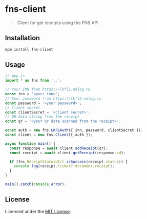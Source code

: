 # fns-client

> Client for get receipts using the FNS API.

## Installation

```bash
npm install fns-client
```

## Usage

```js
// App.js
import * as fns from '..';

// Your INN from https://lkfl2.nalog.ru
const inn = '<your inn>';
// Your password from https://lkfl2.nalog.ru
const password = '<your password>';
// Client secret
const clientSecret = '<client secret>';
// QR-data string from the receipt
const qr = '<your qr data scanned from the receipt>';

const auth = new fns.LKFLAuth({ inn, password, clientSecret });
const client = new fns.Client({ auth });

async function main() {
  const response = await client.addReceipt(qr);
  const receipt = await client.getReceipt(response.id);

  if (fns.ReceiptStatusUtil.isSuccess(receipt.status)) {
    console.log(receipt.ticket?.document.receipt);
  }
}

main().catch(console.error);
```

## License

Licensed under the [MIT License](./LICENSE).
